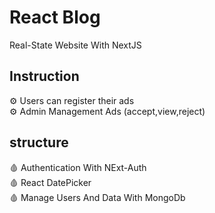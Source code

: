 
# React Blog 

Real-State Website With NextJS



## Instruction
⚙️ Users can register their ads</br>
⚙️ Admin Management Ads (accept,view,reject) </br>




## structure

🩸 Authentication With NExt-Auth </br>
🩸 React DatePicker</br>
🩸 Manage Users And Data With MongoDb</br>



